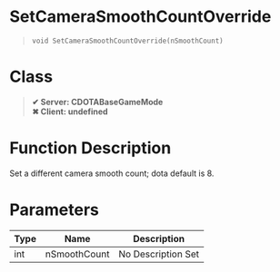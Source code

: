 # SetCameraSmoothCountOverride
> `void SetCameraSmoothCountOverride(nSmoothCount)`
# Class
> __✔ Server: CDOTABaseGameMode__  
> __✖ Client: undefined__  
# Function Description
Set a different camera smooth count; dota default is 8.
# Parameters
Type|Name|Description
--|--|--
int|nSmoothCount|No Description Set
